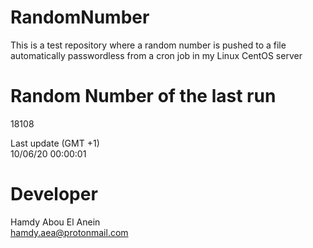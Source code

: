 # RandomNumber    
This is a test repository where a random number is pushed to a file automatically passwordless from a cron job in my Linux CentOS server    
# Random Number of the last run   
18108
      
Last update (GMT +1)    
10/06/20 00:00:01
# Developer    
Hamdy Abou El Anein   
hamdy.aea@protonmail.com
